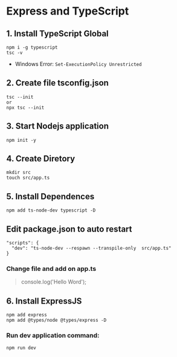 # Express and TypeScript

## 1. Install TypeScript Global

```
npm i -g typescript
tsc -v
```
* Windows Error:  `Set-ExecutionPolicy Unrestricted`

## 2. Create file tsconfig.json
```
tsc --init
or
npx tsc --init
```
## 3. Start Nodejs application
```
npm init -y
```
## 4. Create Diretory
```
mkdir src
touch src/app.ts
```
## 5. Install Dependences
```
npm add ts-node-dev typescript -D
```
## Edit package.json to auto restart
```
"scripts": {
  "dev": "ts-node-dev --respawn --transpile-only  src/app.ts"
}
```
### Change file and add on app.ts
> console.log('Hello Word');

## 6. Install ExpressJS 
```
npm add express
npm add @types/node @types/express -D
```
### Run dev application command:
```
npm run dev
```
